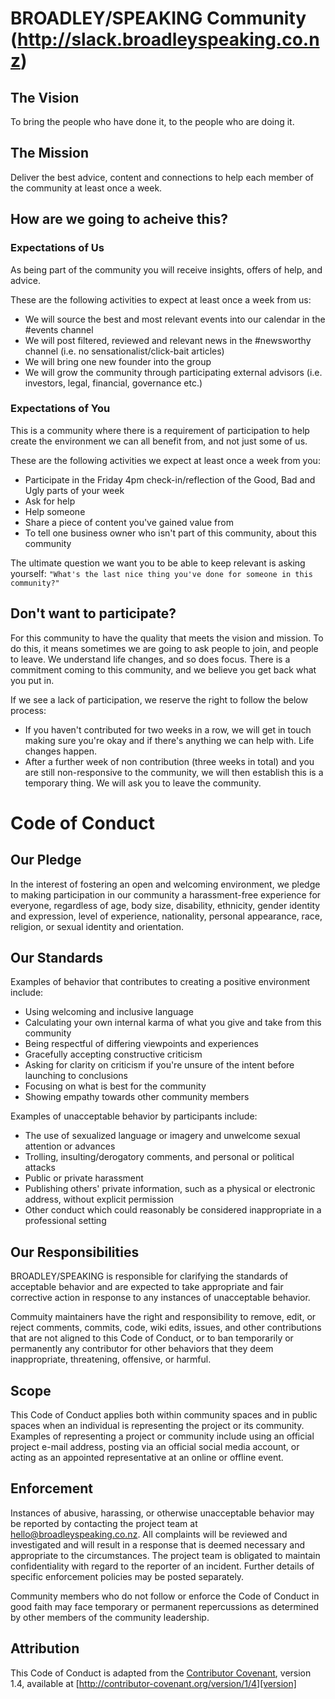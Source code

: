 # BROADLEY/SPEAKING Community (http://slack.broadleyspeaking.co.nz)

## The Vision

To bring the people who have done it, to the people who are doing it.

## The Mission

Deliver the best advice, content and connections to help each member of the community at least once a week.

## How are we going to acheive this?

### Expectations of Us

As being part of the community you will receive insights, offers of help, and advice. 

These are the following activities to expect at least once a week from us:
* We will source the best and most relevant events into our calendar in the #events channel
* We will post filtered, reviewed and relevant news in the #newsworthy channel (i.e. no sensationalist/click-bait articles)
* We will bring one new founder into the group
* We will grow the community through participating external advisors (i.e. investors, legal, financial, governance etc.)

### Expectations of You

This is a community where there is a requirement of participation to help create the environment we can all benefit from, and not just some of us.

These are the following activities we expect at least once a week from you:
* Participate in the Friday 4pm check-in/reflection of the Good, Bad and Ugly parts of your week
* Ask for help
* Help someone
* Share a piece of content you've gained value from
* To tell one business owner who isn't part of this community, about this community

The ultimate question we want you to be able to keep relevant is asking yourself:
 `"What's the last nice thing you've done for someone in this community?"`

## Don't want to participate?

For this community to have the quality that meets the vision and mission. To do this, it means sometimes we are going to ask people to join, and people to leave. We understand life changes, and so does focus. There is a commitment coming to this community, and we believe you get back what you put in.

If we see a lack of participation, we reserve the right to follow the below process:
* If you haven't contributed for two weeks in a row, we will get in touch making sure you're okay and if there's anything we can help with. Life changes happen.
* After a further week of non contribution (three weeks in total) and you are still non-responsive to the community, we will then establish this is a temporary thing. We will ask you to leave the community.

# Code of Conduct

## Our Pledge

In the interest of fostering an open and welcoming environment, we pledge to making participation in our community a harassment-free experience for everyone, regardless of age, body
size, disability, ethnicity, gender identity and expression, level of experience,
nationality, personal appearance, race, religion, or sexual identity and
orientation.

## Our Standards

Examples of behavior that contributes to creating a positive environment
include:

* Using welcoming and inclusive language
* Calculating your own internal karma of what you give and take from this community
* Being respectful of differing viewpoints and experiences
* Gracefully accepting constructive criticism
* Asking for clarity on criticism if you're unsure of the intent before launching to conclusions
* Focusing on what is best for the community
* Showing empathy towards other community members

Examples of unacceptable behavior by participants include:

* The use of sexualized language or imagery and unwelcome sexual attention or
advances
* Trolling, insulting/derogatory comments, and personal or political attacks
* Public or private harassment
* Publishing others' private information, such as a physical or electronic
  address, without explicit permission
* Other conduct which could reasonably be considered inappropriate in a
  professional setting

## Our Responsibilities

BROADLEY/SPEAKING is responsible for clarifying the standards of acceptable
behavior and are expected to take appropriate and fair corrective action in
response to any instances of unacceptable behavior.

Commuity maintainers have the right and responsibility to remove, edit, or
reject comments, commits, code, wiki edits, issues, and other contributions
that are not aligned to this Code of Conduct, or to ban temporarily or
permanently any contributor for other behaviors that they deem inappropriate,
threatening, offensive, or harmful.

## Scope

This Code of Conduct applies both within community spaces and in public spaces
when an individual is representing the project or its community. Examples of
representing a project or community include using an official project e-mail
address, posting via an official social media account, or acting as an appointed
representative at an online or offline event. 

## Enforcement

Instances of abusive, harassing, or otherwise unacceptable behavior may be
reported by contacting the project team at hello@broadleyspeaking.co.nz. All
complaints will be reviewed and investigated and will result in a response that
is deemed necessary and appropriate to the circumstances. The project team is
obligated to maintain confidentiality with regard to the reporter of an incident.
Further details of specific enforcement policies may be posted separately.

Community members who do not follow or enforce the Code of Conduct in good
faith may face temporary or permanent repercussions as determined by other
members of the community leadership.

## Attribution

This Code of Conduct is adapted from the [Contributor Covenant][homepage], version 1.4,
available at [http://contributor-covenant.org/version/1/4][version]

[homepage]: http://contributor-covenant.org
[version]: http://contributor-covenant.org/version/1/4/
